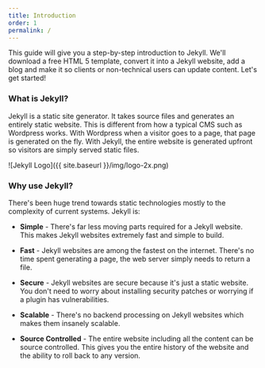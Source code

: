 ```yaml
---
title: Introduction
order: 1
permalink: /
---
```

This guide will give you a step-by-step introduction to Jekyll. We'll download a free HTML 5 template, convert it into a Jekyll website, add a blog and make it so clients or non-technical users can update content. Let's get started!

### What is Jekyll?

Jekyll is a static site generator. It takes source files and generates an entirely static website. This is different from how a typical CMS such as Wordpress works. With Wordpress when a visitor goes to a page, that page is generated on the fly. With Jekyll, the entire website is generated upfront so visitors are simply served static files.

![Jekyll Logo]({{ site.baseurl }}/img/logo-2x.png)

### Why use Jekyll?

There's been huge trend towards static technologies mostly to the complexity of current systems. Jekyll is:

* **Simple** - There's far less moving parts required for a Jekyll website. This makes Jekyll websites extremely fast and simple to build.

* **Fast** - Jekyll websites are among the fastest on the internet. There's no time spent generating a page, the web server simply needs to return a file.

* **Secure** - Jekyll websites are secure because it's just a static website. You don't need to worry about installing security patches or worrying if a plugin has vulnerabilities.

* **Scalable** - There's no backend processing on Jekyll websites which makes them insanely scalable.

* **Source Controlled** - The entire website including all the content can be source controlled. This gives you the entire history of the website and the ability to roll back to any version.

